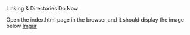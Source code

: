 Linking & Directories Do Now

Open the index.html page in the browser and it should display the image below
[Imgur](http://i.imgur.com/6cqBhYA.jpg)


